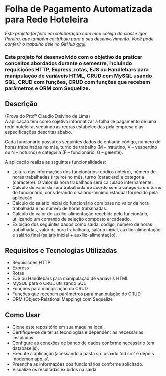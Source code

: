 # Folha de Pagamento Automatizada para Rede Hoteleira
_Este projeto foi feito em colaboração com meu colega de classe Igor Pereira, que também contribuiu para o seu desenvolvimento. Você pode conferir o trabalho dele no GitHub [aqui](https://github.com/igorpereira28)._
### Este projeto foi desenvolvido com o objetivo de praticar conceitos abordados durante o semestre, incluindo requisições HTTP, Express, rotas, EJS ou Handlebars para manipulação de variáveis HTML, CRUD com MySQL usando SQL, CRUD com funções, CRUD com funções que recebem parâmetros e ORM com Sequelize.

## Descrição
(Prova do Profº Claudio Etelvino de Lima)
<br>
A aplicação tem como objetivo informatizar a folha de pagamento de uma rede hoteleira, seguindo as regras estabelecidas pela empresa e as especificações descritas abaixo.

Cada funcionário possui os seguintes dados de entrada: código, número de horas trabalhadas no mês, turno de trabalho (M – matutino, V – vespertino ou N – noturno) e categoria (F – funcionário, G – gerente).

A aplicação realiza as seguintes funcionalidades:

- Leitura das informações dos funcionários: código (inteiro), número de horas trabalhadas (inteiro) no mês, turno (caractere) e categoria (caractere). O valor da hora trabalhada será calculado internamente.
- Cálculo do valor da hora trabalhada de acordo com a categoria e o turno do funcionário, considerando o salário-mínimo estadual fornecido pela aplicação.
- Cálculo do salário inicial do funcionário com base no valor da hora trabalhada e no número de horas trabalhadas.
- Cálculo do valor do auxílio-alimentação recebido pelo funcionário, utilizando um comando de seleção composto encadeado.
- Exibição dos seguintes dados como saída: código, número de horas trabalhadas, valor da hora trabalhada, salário inicial, auxílio-alimentação e salário final (salário inicial + auxílio-alimentação).


## Requisitos e Tecnologias Utilizadas

- Requisições HTTP
- Express
- Rotas
- EJS ou Handlebars para manipulação de variáveis HTML
- MySQL para o CRUD utilizando SQL
- Funções para manipulação do CRUD
- Funções que recebem parâmetros para manipulação do CRUD
- ORM (Object-Relational Mapping) com Sequelize

## Como Usar

- Clone este repositório em sua máquina local.
- Certifique-se de ter as tecnologias e dependências necessárias instaladas.
- Configure as conexões de banco de dados conforme necessário (em database.js).
- Execute a aplicação (acessando a pasta src usando 'cd src' e depois 'nodemon app.js'.
- Preencha as informações dos funcionários conforme solicitado.
- Visualize os resultados exibidos na saída.
